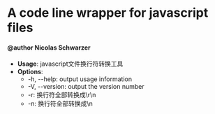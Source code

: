 # A code line wrapper for javascript files

#### @author Nicolas Schwarzer

- **Usage**: javascript文件换行符转换工具
- **Options**:
	- -h, --help: output usage information
    - -V, --version: output the version number
    - -r: 换行符全部转换成\r\n
    - -n: 换行符全部转换成\n
